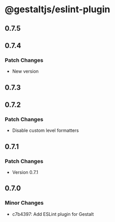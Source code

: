 # @gestaltjs/eslint-plugin

## 0.7.5

## 0.7.4

### Patch Changes

- New version

## 0.7.3

## 0.7.2

### Patch Changes

- Disable custom level formatters

## 0.7.1

### Patch Changes

- Version 0.7.1

## 0.7.0

### Minor Changes

- c7b4397: Add ESLint plugin for Gestalt
